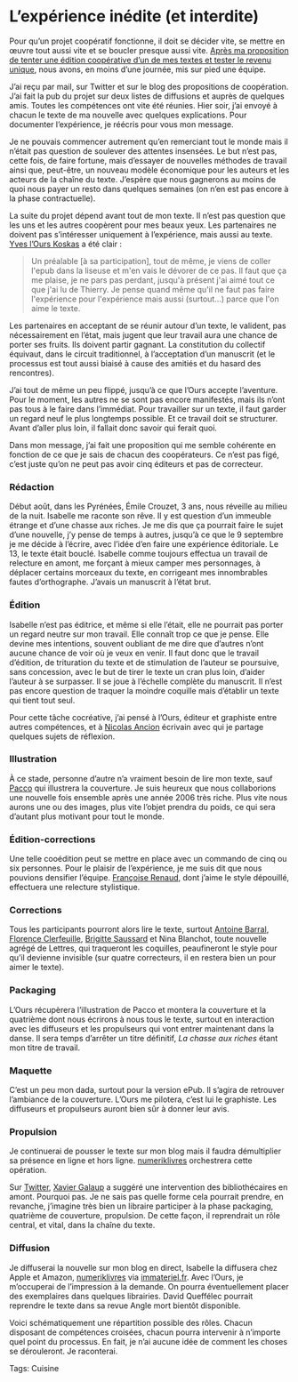 # L’expérience inédite (et interdite)

Pour qu’un projet coopératif fonctionne, il doit se décider vite, se mettre en œuvre tout aussi vite et se boucler presque aussi vite. [Après ma proposition de tenter une édition coopérative d’un de mes textes et tester le revenu unique](http://blog.tcrouzet.com/2010/09/13/experimentons-le-revenu-unique-pour-les-auteurs/), nous avons, en moins d’une journée, mis sur pied une équipe.

J’ai reçu par mail, sur Twitter et sur le blog des propositions de coopération. J’ai fait la pub du projet sur deux listes de diffusions et auprès de quelques amis. Toutes les compétences ont vite été réunies. Hier soir, j’ai envoyé à chacun le texte de ma nouvelle avec quelques explications. Pour documenter l’expérience, je réécris pour vous mon message.

Je ne pouvais commencer autrement qu’en remerciant tout le monde mais il n’était pas question de soulever des attentes insensées. Le but n’est pas, cette fois, de faire fortune, mais d’essayer de nouvelles méthodes de travail ainsi que, peut-être, un nouveau modèle économique pour les auteurs et les acteurs de la chaîne du texte. J’espère que nous gagnerons au moins de quoi nous payer un resto dans quelques semaines (on n’en est pas encore à la phase contractuelle).

La suite du projet dépend avant tout de mon texte. Il n’est pas question que les uns et les autres coopèrent pour mes beaux yeux. Les partenaires ne doivent pas s’intéresser uniquement à l’expérience, mais aussi au texte. [Yves l’Ours Koskas](http://www.la-coop.org) a été clair :

> Un préalable \[à sa participation\], tout de même, je viens de coller l'epub dans la liseuse et m'en vais le dévorer de ce pas. Il faut que ça me plaise, je ne pars pas perdant, jusqu'à présent j'ai aimé tout ce que j'ai lu de Thierry. Je pense quand même qu'il ne faut pas faire l'expérience pour l'expérience mais aussi (surtout...) parce que l'on aime le texte.

Les partenaires en acceptant de se réunir autour d’un texte, le valident, pas nécessairement en l’état, mais jugent que leur travail aura une chance de porter ses fruits. Ils doivent partir gagnant. La constitution du collectif équivaut, dans le circuit traditionnel, à l’acceptation d’un manuscrit (et le processus est tout aussi biaisé à cause des amitiés et du hasard des rencontres).

J’ai tout de même un peu flippé, jusqu’à ce que l’Ours accepte l’aventure. Pour le moment, les autres ne se sont pas encore manifestés, mais ils n’ont pas tous à le faire dans l’immédiat. Pour travailler sur un texte, il faut garder un regard neuf le plus longtemps possible. Et ce travail doit se structurer. Avant d’aller plus loin, il fallait donc savoir qui ferait quoi.

Dans mon message, j’ai fait une proposition qui me semble cohérente en fonction de ce que je sais de chacun des coopérateurs. Ce n’est pas figé, c’est juste qu’on ne peut pas avoir cinq éditeurs et pas de correcteur.

### Rédaction

Début août, dans les Pyrénées, Émile Crouzet, 3 ans, nous réveille au milieu de la nuit. Isabelle me raconte son rêve. Il y est question d’un immeuble étrange et d’une chasse aux riches. Je me dis que ça pourrait faire le sujet d’une nouvelle, j’y pense de temps à autres, jusqu’à ce que le 9 septembre je me décide à l’écrire, avec l’idée d’en faire une expérience éditoriale. Le 13, le texte était bouclé. Isabelle comme toujours effectua un travail de relecture en amont, me forçant à mieux camper mes personnages, à déplacer certains morceaux du texte, en corrigeant mes innombrables fautes d’orthographe. J’avais un manuscrit à l’état brut.

### Édition

Isabelle n’est pas éditrice, et même si elle l’était, elle ne pourrait pas porter un regard neutre sur mon travail. Elle connaît trop ce que je pense. Elle devine mes intentions, souvent oubliant de me dire que d’autres n’ont aucune chance de voir où je veux en venir. Il faut donc que le travail d’édition, de trituration du texte et de stimulation de l’auteur se poursuive, sans concession, avec le but de tirer le texte un cran plus loin, d’aider l’auteur à se surpasser. Il se joue à l’échelle complète du manuscrit. Il n’est pas encore question de traquer la moindre coquille mais d’établir un texte qui tient tout seul.

Pour cette tâche cocréative, j’ai pensé à l’Ours, éditeur et graphiste entre autres compétences, et à [Nicolas Ancion](http://www.nicolasancion.com/) écrivain avec qui je partage quelques sujets de réflexion.

### Illustration

À ce stade, personne d’autre n’a vraiment besoin de lire mon texte, sauf [Pacco](http://www.mae-bd.fr/) qui illustrera la couverture. Je suis heureux que nous collaborions une nouvelle fois ensemble après une année 2006 très riche. Plus vite nous aurons une ou des images, plus vite l’objet prendra du poids, ce qui sera d’autant plus motivant pour tout le monde.

### Édition-corrections

Une telle cooédition peut se mettre en place avec un commando de cinq ou six personnes. Pour le plaisir de l’expérience, je me suis dit que nous pouvions densifier l’équipe. [Françoise Renaud](http://www.francoiserenaud.com), dont j’aime le style dépouillé, effectuera une relecture stylistique.

### Corrections

Tous les participants pourront alors lire le texte, surtout [Antoine Barral](http://leblogdemonpremierroman.blogspot.com/), [Florence Clerfeuille](http://amotsdelies.over-blog.com/), [Brigitte Saussard](http://recherche.fnac.com/ia5304/Brigitte-Saussard) et Nina Blanchot, toute nouvelle agrégé de Lettres, qui traqueront les coquilles, peaufineront le style pour qu’il devienne invisible (sur quatre correcteurs, il en restera bien un pour aimer le texte).

### Packaging

L’Ours récupèrera l’illustration de Pacco et montera la couverture et la quatrième dont nous écrirons à nous tous le texte, surtout en interaction avec les diffuseurs et les propulseurs qui vont entrer maintenant dans la danse. Il sera temps d’arrêter un titre définitif, *La chasse aux riches* étant mon titre de travail.

### Maquette

C’est un peu mon dada, surtout pour la version ePub. Il s’agira de retrouver l’ambiance de la couverture. L’Ours me pilotera, c’est lui le graphiste. Les diffuseurs et propulseurs auront bien sûr à donner leur avis.

### Propulsion

Je continuerai de pousser le texte sur mon blog mais il faudra démultiplier sa présence en ligne et hors ligne. [numeriklivres](http://www.numeriklivres.com) orchestrera cette opération.

Sur [Twitter](http://twitter.com/xgalaup/status/24454847022), [Xavier Galaup](http://www.xaviergalaup.fr/blog/) a suggéré une intervention des bibliothécaires en amont. Pourquoi pas. Je ne sais pas quelle forme cela pourrait prendre, en revanche, j’imagine très bien un libraire participer à la phase packaging, quatrième de couverture, propulsion. De cette façon, il reprendrait un rôle central, et vital, dans la chaîne du texte.

### Diffusion

Je diffuserai la nouvelle sur mon blog en direct, Isabelle la diffusera chez Apple et Amazon, [numeriklivres](http://www.numeriklivres.com) via [immateriel.fr](http://www.immateriel.fr/). Avec l’Ours, je m’occuperai de l’impression à la demande. On pourra éventuellement placer des exemplaires dans quelques librairies. David Queffélec pourrait reprendre le texte dans sa revue Angle mort bientôt disponible.

Voici schématiquement une répartition possible des rôles. Chacun disposant de compétences croisées, chacun pourra intervenir à n’importe quel point du processus. En fait, je n’ai aucune idée de comment les choses se dérouleront. Je raconterai.

Tags: Cuisine